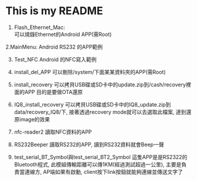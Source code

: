 # This is my README
1. Flash_Ethernet_Mac:          
可以燒錄Ethernet的Android APP(需Root)

2.MainMenu:
Android RS232 的APP範例

3. Test_NFC
Android 的NFC寫入範例

4. install_del_APP
可以刪除/system/下面某某資料夾的APP(需Root)

5. install_recovery
可以拷貝USB碟或SD卡中的update.zip到/cash/recovery裡面的APP
目的是要做OTA還原

6. IQ8_install_recovery
可以拷貝USB碟或SD卡中的IQ8_update.zip到data/recovery_IQ8/下, 接著透過recovery mode就可以去選取此檔案, 達到還原image的效果

7. nfc-reader2
讀取NFC資料的APP

8. RS232Beeper
讀取RS232的APP, 讀到RS232資料就會Beep一聲

9. test_serial_BT_Symbol與test_serial_BT2_Symbol
這隻APP是是RS2322的Bluetooth程式, 此模組傳輸距離可以傳1KM(經過測試超過一公里), 主要是負責當連線方, AP端如果有啟動, client按下link按鈕就能夠連線並傳送文字了 
